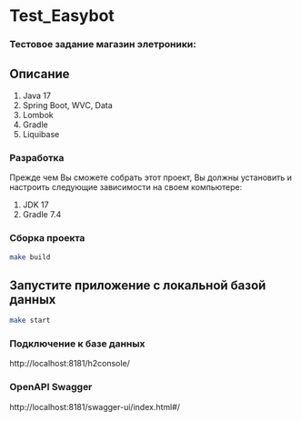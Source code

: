 # Test_Easybot

### Тестовое задание магазин элетроники:

<h2>Описание</h2>

1. Java 17
2. Spring Boot, WVC, Data
3. Lombok
4. Gradle
5. Liquibase

### Разработка

Прежде чем Вы сможете собрать этот проект, Вы должны установить и настроить следующие зависимости на своем компьютере:

1. JDK 17
2. Gradle 7.4

### Сборка проекта

```bash
make build
```


## Запустите приложение с локальной базой данных

```bash
make start
```

### Подключение к базе данных

http://localhost:8181/h2console/

### OpenAPI Swagger

http://localhost:8181/swagger-ui/index.html#/

